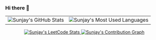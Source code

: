 ### Hi there 👋

<!--
**sdsunjay/sdsunjay** is a ✨ _special_ ✨ repository because its `README.md` (this file) appears on your GitHub profile.

Here are some ideas to get you started:

- 🔭 I’m currently working on ...
- 🌱 I’m currently learning ...
- 👯 I’m looking to collaborate on ...
- 🤔 I’m looking for help with ...
- 💬 Ask me about ...
- 📫 How to reach me: ...
- 😄 Pronouns: ...
- ⚡ Fun fact: ...
-->
<table align="center">
  <td valign="middle">
    <img
      style="float: middle"
      title="Sunjay's GitHub Stats"
      alt="Sunjay's GitHub Stats"
      src="https://github-readme-stats.vercel.app/api?username=sdsunjay&show_icons=true&hide_border=false&count_private=true&include_all_commits=true&theme=github_dark"
    />
  </td>
  <td valign="middle">
    <img
      style="float: middle"
      title="Sunjay's Most Used Languages"
      alt="Sunjay's Most Used Languages"
      src="https://github-readme-stats.vercel.app/api/top-langs/?username=sdsunjay&theme=github_dark"
    />
  </td>
</table>
<p align="center">
  <a href="https://leetcode.com/sdsunjay/">
    <img
      title="Sunjay's LeetCode Stats"
      alt="Sunjay's LeetCode Stats"
      src="https://leetcard.jacoblin.cool/sdsunjay?theme=nord&font=robot&ext=activity"
    />
  </a>
  <a href="https://github.com/sdsunjay">
    <img
      title="Sunjay's Contribution Graph"
      alt="Sunjay's Contribution Graph"
      src="https://github-readme-activity-graph.vercel.app/graph?username=sdsunjay&theme=github"
    />
  </a>
</p>
